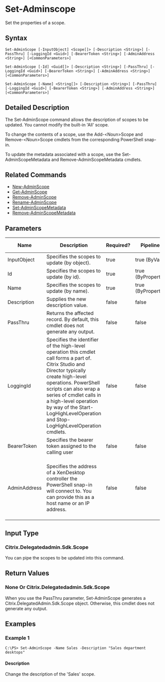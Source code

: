 ﻿
# Set-Adminscope
Set the properties of a scope.
## Syntax
```
Set-AdminScope [-InputObject] <Scope[]> [-Description <String>] [-PassThru] [-LoggingId <Guid>] [-BearerToken <String>] [-AdminAddress <String>] [<CommonParameters>]

Set-AdminScope [-Id] <Guid[]> [-Description <String>] [-PassThru] [-LoggingId <Guid>] [-BearerToken <String>] [-AdminAddress <String>] [<CommonParameters>]

Set-AdminScope [-Name] <String[]> [-Description <String>] [-PassThru] [-LoggingId <Guid>] [-BearerToken <String>] [-AdminAddress <String>] [<CommonParameters>]
```
## Detailed Description
The Set-AdminScope command allows the description of scopes to be updated. You cannot modify the built-in 'All' scope.

To change the contents of a scope, use the Add-&lt;Noun&gt;Scope and Remove-&lt;Noun&gt;Scope cmdlets from the corresponding PowerShell snap-in.

To update the metadata associated with a scope, use the Set-AdminScopeMetadata and Remove-AdminScopeMetadata cmdlets.


## Related Commands

* [New-AdminScope](./New-AdminScope/)
* [Get-AdminScope](./Get-AdminScope/)
* [Remove-AdminScope](./Remove-AdminScope/)
* [Rename-AdminScope](./Rename-AdminScope/)
* [Set-AdminScopeMetadata](./Set-AdminScopeMetadata/)
* [Remove-AdminScopeMetadata](./Remove-AdminScopeMetadata/)
## Parameters
| Name   | Description | Required? | Pipeline Input | Default Value |
| --- | --- | --- | --- | --- |
| InputObject | Specifies the scopes to update (by object). | true | true (ByValue) |  |
| Id | Specifies the scopes to update (by id). | true | true (ByPropertyName) |  |
| Name | Specifies the scopes to update (by name). | true | true (ByPropertyName) |  |
| Description | Supplies the new description value. | false | false |  |
| PassThru | Returns the affected record. By default, this cmdlet does not generate any output. | false | false | False |
| LoggingId | Specifies the identifier of the high-level operation this cmdlet call forms a part of. Citrix Studio and Director typically create high-level operations. PowerShell scripts can also wrap a series of cmdlet calls in a high-level operation by way of the Start-LogHighLevelOperation and Stop-LogHighLevelOperation cmdlets. | false | false |  |
| BearerToken | Specifies the bearer token assigned to the calling user | false | false |  |
| AdminAddress | Specifies the address of a XenDesktop controller the PowerShell snap-in will connect to. You can provide this as a host name or an IP address. | false | false | Localhost. Once a value is provided by any cmdlet, this value becomes the default. |

## Input Type

### Citrix.Delegatedadmin.Sdk.Scope
You can pipe the scopes to be updated into this command.
## Return Values

### None Or Citrix.Delegatedadmin.Sdk.Scope
When you use the PassThru parameter, Set-AdminScope generates a Citrix.DelegatedAdmin.Sdk.Scope object. Otherwise, this cmdlet does not generate any output.
## Examples

### Example 1
```
C:\PS> Set-AdminScope -Name Sales -Description "Sales department desktops"
```
#### Description
Change the description of the 'Sales' scope.

